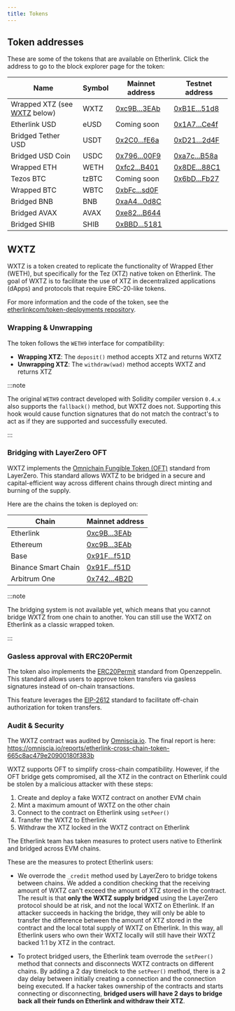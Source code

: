 ```yaml
---
title: Tokens
---
```


## Token addresses

These are some of the tokens that are available on Etherlink.
Click the address to go to the block explorer page for the token:

<table class="token_address_table">
<thead>
  <th>Name</th>
  <th>Symbol</th>
  <th>Mainnet address</th>
  <th>Testnet address</th>
</thead>
<tbody>
<tr>
  <td>Wrapped XTZ (see <a href="#wxtz">WXTZ</a> below)</td>
  <td>WXTZ</td>
  <td><a href="https://explorer.etherlink.com/address/0xc9B53AB2679f573e480d01e0f49e2B5CFB7a3EAb" target="_blank">0xc9B...3EAb</a></td>
  <td><a href="https://testnet-explorer.etherlink.com/address/0xB1Ea698633d57705e93b0E40c1077d46CD6A51d8" target="_blank">0xB1E...51d8</a></td>
</tr>
<tr>
  <td>Etherlink USD</td>
  <td>eUSD</td>
  <td>Coming soon</td>
  <td><a href="https://testnet-explorer.etherlink.com/address/0x1A71f491fb0Ef77F13F8f6d2a927dd4C969ECe4f" target="_blank">0x1A7...Ce4f</a></td>
</tr>
<tr>
  <td>Bridged Tether USD</td>
  <td>USDT</td>
  <td><a href="https://explorer.etherlink.com/address/0x2C03058C8AFC06713be23e58D2febC8337dbfE6A" target="_blank">0x2C0...fE6a</a></td>
  <td><a href="https://testnet-explorer.etherlink.com/address/0xD21B917D2f4a4a8E3D12892160BFFd8f4cd72d4F" target="_blank">0xD21...2d4F</a></td>
</tr>
<tr>
  <td>Bridged USD Coin</td>
  <td>USDC</td>
  <td><a href="https://explorer.etherlink.com/address/0x796Ea11Fa2dD751eD01b53C372fFDB4AAa8f00F9" target="_blank">0x796...00F9</a></td>
  <td><a href="https://testnet-explorer.etherlink.com/address/0xa7c9092A5D2C3663B7C5F714dbA806d02d62B58a" target="_blank">0xa7c...B58a</a></td>
</tr>
<tr>
  <td>Wrapped ETH</td>
  <td>WETH</td>
  <td><a href="https://explorer.etherlink.com/address/0xfc24f770F94edBca6D6f885E12d4317320BcB401" target="_blank">0xfc2...B401</a></td>
  <td><a href="https://testnet-explorer.etherlink.com/address/0x8DEF68408Bc96553003094180E5C90d9fe5b88C1" target="_blank">0x8DE...88C1</a></td>
</tr>
<tr>
  <td>Tezos BTC</td>
  <td>tzBTC</td>
  <td>Coming soon</td>
  <td><a href="https://testnet-explorer.etherlink.com/address/0x6bDE94725379334b469449f4CF49bCfc85ebFb27" target="_blank">0x6bD...Fb27</a></td>
</tr>
<tr>
  <td>Wrapped BTC</td>
  <td>WBTC</td>
  <td><a href="https://explorer.etherlink.com/address/0xbFc94CD2B1E55999Cfc7347a9313e88702B83d0F" target="_blank">0xbFc...sd0F</a></td>
  <td></td>
</tr>
<tr>
  <td>Bridged BNB</td>
  <td>BNB</td>
  <td><a href="https://explorer.etherlink.com/address/0xaA40A1cc1561c584B675cbD12F1423A32E2a0d8C" target="_blank">0xaA4...0d8C</a></td>
  <td></td>
</tr>
<tr>
  <td>Bridged AVAX</td>
  <td>AVAX</td>
  <td><a href="https://explorer.etherlink.com/address/0xe820995cD39B6E09EAa7e4e16337184b4A61B644" target="_blank">0xe82...B644</a></td>
  <td></td>
</tr>
<tr>
  <td>Bridged SHIB</td>
  <td>SHIB</td>
  <td><a href="https://explorer.etherlink.com/address/0xBBD1F50A212357067318a84179892684e1Ac5181" target="_blank">0xBBD...5181</a></td>
  <td></td>
</tr>
</tbody>
</table>

## WXTZ

WXTZ is a token created to replicate the functionality of Wrapped Ether (WETH), but specifically for the Tez (XTZ) native token on Etherlink.
The goal of WXTZ is to facilitate the use of XTZ in decentralized applications (dApps) and protocols that require ERC-20-like tokens.

For more information and the code of the token, see the [etherlinkcom/token-deployments repository](https://github.com/etherlinkcom/token-deployments/tree/main).

### Wrapping & Unwrapping

The token follows the `WETH9` interface for compatibility:

- **Wrapping XTZ**: The `deposit()` method accepts XTZ and returns WXTZ
- **Unwrapping XTZ**: The `withdraw(wad)` method accepts WXTZ and returns XTZ

:::note

The original `WETH9` contract developed with Solidity compiler version `0.4.x` also supports the `fallback()` method, but WXTZ does not.
Supporting this hook would cause function signatures that do not match the contract's to act as if they are supported and successfully executed.

:::

### Bridging with LayerZero OFT

WXTZ implements the [Omnichain Fungible Token (OFT)](https://docs.layerzero.network/v2/developers/evm/oft/quickstart) standard from LayerZero.
This standard allows WXTZ to be bridged in a secure and capital-efficient way across different chains through direct minting and burning of the supply.

Here are the chains the token is deployed on:

<table class="token_address_table">
<thead>
  <th>Chain</th>
  <th>Mainnet address</th>
</thead>
<tbody>
<tr>
  <td>Etherlink</td>
  <td><a href="https://explorer.etherlink.com/address/0xc9B53AB2679f573e480d01e0f49e2B5CFB7a3EAb" target="_blank">0xc9B...3EAb</a></td>
</tr>
<tr>
  <td>Ethereum</td>
  <td><a href="https://etherscan.io/address/0xc9b53ab2679f573e480d01e0f49e2b5cfb7a3eab" target="_blank">0xc9B...3EAb</a></td>
</tr>
<tr>
  <td>Base</td>
  <td><a href="https://basescan.org/address/0x91f9cc2649ac70a071602cade9b0c1a5868af51d" target="_blank">0x91F...f51D</a></td>
</tr>
<tr>
  <td>Binance Smart Chain</td>
  <td><a href="https://bscscan.com/address/0x91F9cc2649ac70a071602cadE9b0C1A5868af51D" target="_blank">0x91F...f51D</a></td>
</tr>
<tr>
  <td>Arbitrum One</td>
  <td><a href="https://arbiscan.io/address/0x7424f00845777a06e21f0bd8873f814a8a814b2d" target="_blank">0x742...4B2D</a></td>
</tr>
</tbody>
</table>

:::note

The bridging system is not available yet, which means that you cannot bridge WXTZ from one chain to another.
You can still use the WXTZ on Etherlink as a classic wrapped token.

:::

### Gasless approval with ERC20Permit

The token also implements the [ERC20Permit](https://docs.openzeppelin.com/contracts/5.x/api/token/erc20#ERC20Permit) standard from Openzeppelin.
This standard allows users to approve token transfers via gasless signatures instead of on-chain transactions.

This feature leverages the [EIP-2612](https://eips.ethereum.org/EIPS/eip-2612) standard to facilitate off-chain authorization for token transfers.

### Audit & Security

The WXTZ contract was audited by [Omniscia.io](https://omniscia.io/).
The final report is here: https://omniscia.io/reports/etherlink-cross-chain-token-665c8ac479e20900180f383b

WXTZ supports OFT to simplify cross-chain compatibility.
However, if the OFT bridge gets compromised, all the XTZ in the contract on Etherlink could be stolen by a malicious attacker with these steps:

1. Create and deploy a fake WXTZ contract on another EVM chain
1. Mint a maximum amount of WXTZ on the other chain
1. Connect to the contract on Etherlink using `setPeer()`
1. Transfer the WXTZ to Etherlink
1. Withdraw the XTZ locked in the WXTZ contract on Etherlink

The Etherlink team has taken measures to protect users native to Etherlink and bridged across EVM chains.

These are the measures to protect Etherlink users:

- We overrode the `_credit` method used by LayerZero to bridge tokens between chains. We added a condition checking that the receiving amount of WXTZ can't exceed the amount of XTZ stored in the contract. The result is that **only the WXTZ supply bridged** using the LayerZero protocol should be at risk, and not the local WXTZ on Etherlink. If an attacker succeeds in hacking the bridge, they will only be able to transfer the difference between the amount of XTZ stored in the contract and the local total supply of WXTZ on Etherlink. In this way, all Etherlink users who own their WXTZ locally will still have their WXTZ backed 1:1 by XTZ in the contract.

- To protect bridged users, the Etherlink team overrode the `setPeer()` method that connects and disconnects WXTZ contracts on different chains.
By adding a 2 day timelock to the `setPeer()` method, there is a 2 day delay between initially creating a connection and the connection being executed.
If a hacker takes ownership of the contracts and starts connecting or disconnecting, **bridged users will have 2 days to bridge back all their funds on Etherlink and withdraw their XTZ**.
